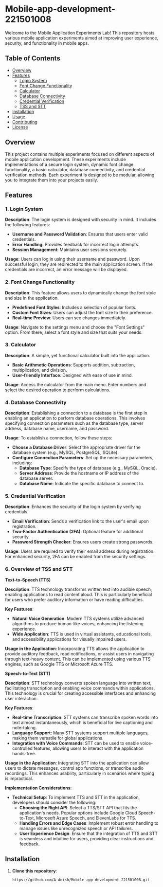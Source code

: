 # Mobile-app-development-221501008

Welcome to the Mobile Application Experiments Lab! This repository hosts various mobile application experiments aimed at improving user experience, security, and functionality in mobile apps.

## Table of Contents

- [Overview](#overview)
- [Features](#features)
  - [Login System](#1-login-system)
  - [Font Change Functionality](#2-font-change-functionality)
  - [Calculator](#3-calculator)
  - [Database Connectivity](#4-database-connectivity)
  - [Credential Verification](#5-credential-verification)
  - [TSS and STT](#6-overview-of-tss-and-stt)
- [Installation](#installation)
- [Usage](#usage)
- [Contributing](#contributing)
- [License](#license)

## Overview

This project contains multiple experiments focused on different aspects of mobile application development. These experiments include implementations of a secure login system, dynamic font change functionality, a basic calculator, database connectivity, and credential verification methods. Each experiment is designed to be modular, allowing you to integrate them into your projects easily.

## Features

### 1. Login System

**Description**: The login system is designed with security in mind. It includes the following features:

- **Username and Password Validation**: Ensures that users enter valid credentials.
- **Error Handling**: Provides feedback for incorrect login attempts.
- **Session Management**: Maintains user sessions securely.

**Usage**: Users can log in using their username and password. Upon successful login, they are redirected to the main application screen. If the credentials are incorrect, an error message will be displayed.

### 2. Font Change Functionality

**Description**: This feature allows users to dynamically change the font style and size in the application.

- **Predefined Font Styles**: Includes a selection of popular fonts.
- **Custom Font Sizes**: Users can adjust the font size to their preference.
- **Real-time Preview**: Users can see changes immediately.

**Usage**: Navigate to the settings menu and choose the "Font Settings" option. From there, select a font style and size that suits your needs.

### 3. Calculator

**Description**: A simple, yet functional calculator built into the application.

- **Basic Arithmetic Operations**: Supports addition, subtraction, multiplication, and division.
- **User-friendly Interface**: Designed with ease of use in mind.

**Usage**: Access the calculator from the main menu. Enter numbers and select the desired operation to perform calculations.

### 4. Database Connectivity

**Description**: Establishing a connection to a database is the first step in enabling an application to perform database operations. This involves specifying connection parameters such as the database type, server address, database name, username, and password.

**Usage**: To establish a connection, follow these steps:
- **Choose a Database Driver**: Select the appropriate driver for the database system (e.g., MySQL, PostgreSQL, SQLite).
- **Configure Connection Parameters**: Set up the necessary parameters, including:
  - **Database Type**: Specify the type of database (e.g., MySQL, Oracle).
  - **Server Address**: Provide the hostname or IP address of the database server.
  - **Database Name**: Indicate the specific database to connect to.

### 5. Credential Verification

**Description**: Enhances the security of the login system by verifying credentials.

- **Email Verification**: Sends a verification link to the user's email upon registration.
- **Two-Factor Authentication (2FA)**: Optional feature for additional security.
- **Password Strength Checker**: Ensures users create strong passwords.

**Usage**: Users are required to verify their email address during registration. For enhanced security, 2FA can be enabled from the security settings.

### 6. Overview of TSS and STT

**Text-to-Speech (TTS)**

**Description**: TTS technology transforms written text into audible speech, enabling applications to read content aloud. This is particularly beneficial for users who prefer auditory information or have reading difficulties.

**Key Features**:
- **Natural Voice Generation**: Modern TTS systems utilize advanced algorithms to produce human-like voices, enhancing the listening experience.
- **Wide Application**: TTS is used in virtual assistants, educational tools, and accessibility applications for visually impaired users.

**Usage in the Application**: Incorporating TTS allows the application to provide auditory feedback, read notifications, or assist users in navigating through text-heavy content. This can be implemented using various TTS engines, such as Google TTS or Microsoft Azure TTS.

**Speech-to-Text (STT)**

**Description**: STT technology converts spoken language into written text, facilitating transcription and enabling voice commands within applications. This technology is crucial for creating accessible interfaces and enhancing user interaction.

**Key Features**:
- **Real-time Transcription**: STT systems can transcribe spoken words into text almost instantaneously, which is beneficial for live captioning and note-taking.
- **Language Support**: Many STT systems support multiple languages, making them versatile for global applications.
- **Integration with Voice Commands**: STT can be used to enable voice-controlled features, allowing users to interact with the application hands-free.

**Usage in the Application**: Integrating STT into the application can allow users to dictate messages, control app functions, or transcribe audio recordings. This enhances usability, particularly in scenarios where typing is impractical.

**Implementation Considerations**:

- **Technical Setup**: To implement TTS and STT in the application, developers should consider the following:
  - **Choosing the Right API**: Select a TTS/STT API that fits the application's needs. Popular options include Google Cloud Speech-to-Text, Microsoft Azure Speech, and ElevenLabs for TTS.
  - **Handling Errors and Edge Cases**: Implement robust error handling to manage issues like unrecognized speech or API failures.
  - **User Experience Design**: Ensure that the integration of TTS and STT is seamless and intuitive for users, providing clear instructions and feedback.

## Installation

1. **Clone this repository**:
   ```bash
   https://github.com/A-Anish/Mobile-app-development-221501008.git


